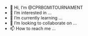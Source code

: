 - 👋 Hi, I’m @CPRBGMITOURNAMENT
- 👀 I’m interested in ...
- 🌱 I’m currently learning ...
- 💞️ I’m looking to collaborate on ...
- 📫 How to reach me ...

<!---
CPRBGMITOURNAMENT/CPRBGMITOURNAMENT is a ✨ special ✨ repository because its `README.md` (this file) appears on your GitHub profile.
You can click the Preview link to take a look at your changes.
--->
